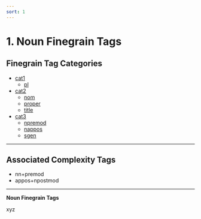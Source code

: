 ```yaml
---
sort: 1
---
```


# 1. Noun Finegrain Tags

## Finegrain Tag Categories

- [cat1](1_cat1)
    - [pl](1_cat1.md#1-1-1.-pl-(plural))
- [cat2](1_cat2) 
    - [nom](1_cat2.md#1-2-1.-nom-(nominative)) 
    - [proper](1_cat2.md#1-2-2.-proper-(proper)) 
    - [title](1_cat2.md#1-2-3.-title-(title))
- [cat3](1_cat3)
    - [npremod](1_cat3.md#1-3-1.-npremod-(nominal%20premodifier))
    - [nappos](1_cat3.md#1-3-2.-nappos-(nominaml%20apositive))
    - [sgen](1_cat3.md#1-3-3.-sgen-(xyz))

---
## Associated Complexity Tags

- nn+premod
- appos+npostmod
---

**Noun Finegrain Tags**

xyz

